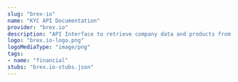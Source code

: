 ```yaml
---
slug: "brex-io"
name: "KYC API Documentation"
provider: "brex.io"
description: "API Interface to retrieve company data and products from business registers"
logo: "brex.io-logo.png"
logoMediaType: "image/png"
tags:
- name: "financial"
stubs: "brex.io-stubs.json"
---
```

